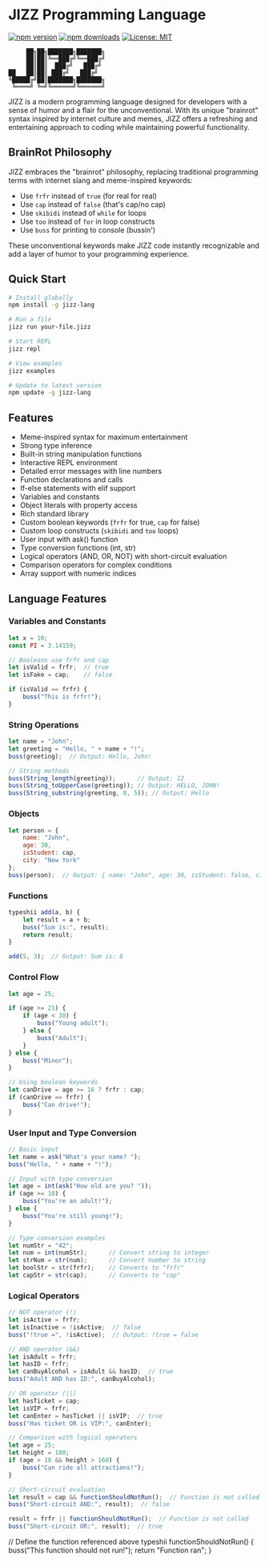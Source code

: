 # JIZZ Programming Language

[![npm version](https://img.shields.io/npm/v/jizz-lang.svg)](https://www.npmjs.com/package/jizz-lang)
[![npm downloads](https://img.shields.io/npm/dm/jizz-lang.svg)](https://www.npmjs.com/package/jizz-lang)
[![License: MIT](https://img.shields.io/badge/License-MIT-yellow.svg)](https://opensource.org/licenses/MIT)

```
     ██╗██╗███████╗███████╗
     ██║██║╚══███╔╝╚══███╔╝
     ██║██║  ███╔╝   ███╔╝ 
██   ██║██║ ███╔╝   ███╔╝  
╚█████╔╝██║███████╗███████╗
 ╚════╝ ╚═╝╚══════╝╚══════╝
```

JIZZ is a modern programming language designed for developers with a sense of humor and a flair for the unconventional. With its unique "brainrot" syntax inspired by internet culture and memes, JIZZ offers a refreshing and entertaining approach to coding while maintaining powerful functionality.

## BrainRot Philosophy

JIZZ embraces the "brainrot" philosophy, replacing traditional programming terms with internet slang and meme-inspired keywords:

- Use `frfr` instead of `true` (for real for real)
- Use `cap` instead of `false` (that's cap/no cap)
- Use `skibidi` instead of `while` for loops
- Use `too` instead of `for` in loop constructs
- Use `buss` for printing to console (bussin')

These unconventional keywords make JIZZ code instantly recognizable and add a layer of humor to your programming experience.

## Quick Start

```bash
# Install globally
npm install -g jizz-lang

# Run a file
jizz run your-file.jizz

# Start REPL
jizz repl

# View examples
jizz examples

# Update to latest version
npm update -g jizz-lang
```

## Features

- Meme-inspired syntax for maximum entertainment
- Strong type inference
- Built-in string manipulation functions
- Interactive REPL environment
- Detailed error messages with line numbers
- Function declarations and calls
- If-else statements with elif support
- Variables and constants
- Object literals with property access
- Rich standard library
- Custom boolean keywords (`frfr` for true, `cap` for false)
- Custom loop constructs (`skibidi` and `too` loops)
- User input with ask() function
- Type conversion functions (int, str)
- Logical operators (AND, OR, NOT) with short-circuit evaluation
- Comparison operators for complex conditions
- Array support with numeric indices

## Language Features

### Variables and Constants

```javascript
let x = 10;
const PI = 3.14159;

// Booleans use frfr and cap
let isValid = frfr;  // true
let isFake = cap;    // false

if (isValid == frfr) {
    buss("This is frfr!");
}
```

### String Operations

```javascript
let name = "John";
let greeting = "Hello, " + name + "!";
buss(greeting);  // Output: Hello, John!

// String methods
buss(String_length(greeting));      // Output: 12
buss(String_toUpperCase(greeting)); // Output: HELLO, JOHN!
buss(String_substring(greeting, 0, 5)); // Output: Hello
```

### Objects

```javascript
let person = {
    name: "John",
    age: 30,
    isStudent: cap,
    city: "New York"
};
buss(person);  // Output: { name: "John", age: 30, isStudent: false, city: "New York" }
```

### Functions

```javascript
typeshii add(a, b) {
    let result = a + b;
    buss("Sum is:", result);
    return result;
}

add(5, 3);  // Output: Sum is: 8
```

### Control Flow

```javascript
let age = 25;

if (age >= 21) {
    if (age < 30) {
        buss("Young adult");
    } else {
        buss("Adult");
    }
} else {
    buss("Minor");
}

// Using boolean keywords
let canDrive = age >= 16 ? frfr : cap;
if (canDrive == frfr) {
    buss("Can drive!");
}
```

### User Input and Type Conversion

```javascript
// Basic input
let name = ask("What's your name? ");
buss("Hello, " + name + "!");

// Input with type conversion
let age = int(ask("How old are you? "));
if (age >= 18) {
    buss("You're an adult!");
} else {
    buss("You're still young!");
}

// Type conversion examples
let numStr = "42";
let num = int(numStr);      // Convert string to integer
let strNum = str(num);      // Convert number to string
let boolStr = str(frfr);    // Converts to "frfr"
let capStr = str(cap);      // Converts to "cap"
```

### Logical Operators

```javascript
// NOT operator (!)
let isActive = frfr;
let isInactive = !isActive;  // false
buss("!true =", !isActive);  // Output: !true = false

// AND operator (&&)
let isAdult = frfr;
let hasID = frfr;
let canBuyAlcohol = isAdult && hasID;  // true
buss("Adult AND has ID:", canBuyAlcohol);

// OR operator (||)
let hasTicket = cap;
let isVIP = frfr;
let canEnter = hasTicket || isVIP;  // true
buss("Has ticket OR is VIP:", canEnter);

// Comparison with logical operators
let age = 25;
let height = 180;
if (age > 18 && height > 160) {
    buss("Can ride all attractions!");
}

// Short-circuit evaluation
let result = cap && functionShouldNotRun();  // Function is not called
buss("Short-circuit AND:", result);  // false

result = frfr || functionShouldNotRun();  // Function is not called
buss("Short-circuit OR:", result);  // true
```

// Define the function referenced above
typeshii functionShouldNotRun() {
    buss("This function should not run!");
    return "Function ran";
}
```